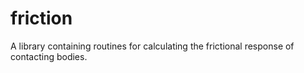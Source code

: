 # friction
A library containing routines for calculating the frictional response of contacting bodies.
